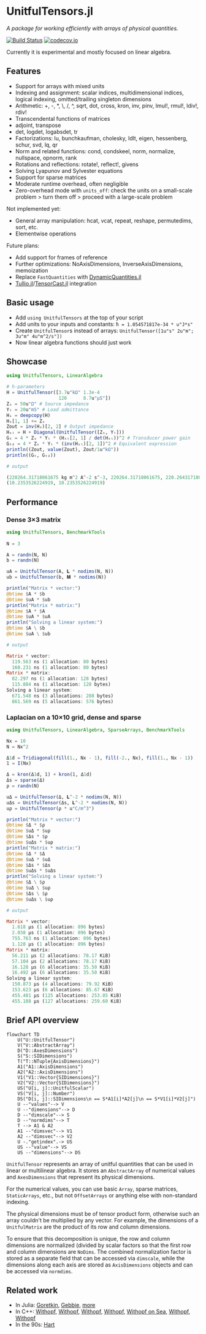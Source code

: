 # UnitfulTensors.jl

*A package for working efficiently with arrays of physical quantities.*

[![Build Status](https://github.com/anonymous-shrew/UnitfulTensors.jl/workflows/CI/badge.svg)](https://github.com/anonymous-shrew/UnitfulTensors.jl/actions?query=workflow%3ACI)
[![codecov.io](https://codecov.io/github/anonymous-shrew/UnitfulTensors.jl/branch/master/graph/badge.svg)](https://codecov.io/github/anonymous-shrew/UnitfulTensors.jl/branch/master)

Currently it is experimental and mostly focused on linear algebra.

## Features

- Support for arrays with mixed units
- Indexing and assignment: scalar indices, multidimensional indices, logical indexing, omitted/trailing singleton dimensions
- Arithmetic: +, -, *, \\, /, ^, sqrt, dot, cross, kron, inv, pinv, lmul!, rmul!, ldiv!, rdiv!
- Transcendental functions of matrices
- adjoint, transpose
- det, logdet, logabsdet, tr
- Factorizations: lu, bunchkaufman, cholesky, ldlt, eigen, hessenberg, schur, svd, lq, qr
- Norm and related functions: cond, condskeel, norm, normalize, nullspace, opnorm, rank
- Rotations and reflections: rotate!, reflect!, givens
- Solving Lyapunov and Sylvester equations
- Support for sparse matrices
- Moderate runtime overhead, often negligible
- Zero-overhead mode with `units_off`: check the units on a small-scale problem > turn them off > proceed with a large-scale problem

Not implemented yet:
- General array manipulation: hcat, vcat, repeat, reshape, permutedims, sort, etc.
- Elementwise operations

Future plans:
- Add support for frames of reference
- Further optimizations: NoAxisDimensions, InverseAxisDimensions, memoization
- Replace `FastQuantities` with [DynamicQuantities.jl](https://github.com/SymbolicML/DynamicQuantities.jl)
- [Tullio.jl](https://github.com/mcabbott/Tullio.jl)/[TensorCast.jl](https://github.com/mcabbott/TensorCast.jl) integration

## Basic usage

- Add `using UnitfulTensors` at the top of your script
- Add units to your inputs and constants: `ħ = 1.054571817e-34 * u"J*s"`
- Create `UnitfulTensor`s instead of arrays: `UnitfulTensor([1u"s" 2u"m"; 3u"m" 4u"m^2/s"])`
- Now linear algebra functions should just work

## Showcase

```julia
using UnitfulTensors, LinearAlgebra

# h-parameters
H = UnitfulTensor([3.7u"kΩ" 1.3e-4
                   120      8.7u"μS"])
Zₛ = 50u"Ω" # Source impedance
Yₗ = 20u"mS" # Load admittance
Hₛ = deepcopy(H)
Hₛ[1, 1] += Zₛ
Zout = inv(Hₛ)[2, 2] # Output impedance
Hₛₗ = H + Diagonal(UnitfulTensor([Zₛ, Yₗ]))
Gₜ = 4 * Zₛ * Yₗ * (Hₛₗ[2, 1] / det(Hₛₗ))^2 # Transducer power gain
Gₜ₂ = 4 * Zₛ * Yₗ * (inv(Hₛₗ)[2, 1])^2 # Equivalent expression
println((Zout, value(Zout), Zout/1u"kΩ"))
println((Gₜ, Gₜ₂))

# output

(220264.31718061675 kg m^2 A^-2 s^-3, 220264.31718061675, 220.26431718061676)
(10.2353526224919, 10.2353526224919)
```

## Performance

### Dense 3×3 matrix

```julia
using UnitfulTensors, BenchmarkTools
        
N = 3

A = randn(N, N)
b = randn(N)

uA = UnitfulTensor(A, 𝐋 * nodims(N, N))
ub = UnitfulTensor(b, 𝐌 * nodims(N))

println("Matrix * vector:")
@btime $A * $b
@btime $uA * $ub
println("Matrix * matrix:")
@btime $A * $A
@btime $uA * $uA
println("Solving a linear system:")
@btime $A \ $b
@btime $uA \ $ub

# output

Matrix * vector:
  119.563 ns (1 allocation: 80 bytes)
  160.231 ns (1 allocation: 80 bytes)
Matrix * matrix:
  82.297 ns (1 allocation: 128 bytes)
  115.884 ns (1 allocation: 128 bytes)
Solving a linear system:
  671.548 ns (3 allocations: 288 bytes)
  861.569 ns (5 allocations: 576 bytes)
```

### Laplacian on a 10×10 grid, dense and sparse

```julia
using UnitfulTensors, LinearAlgebra, SparseArrays, BenchmarkTools

Nx = 10
N = Nx^2

Δ1d = Tridiagonal(fill(1., Nx - 1), fill(-2., Nx), fill(1., Nx - 1))
𝟙 = I(Nx)

Δ = kron(Δ1d, 𝟙) + kron(𝟙, Δ1d)
Δs = sparse(Δ)
ρ = randn(N)

uΔ = UnitfulTensor(Δ, 𝐋^-2 * nodims(N, N))
uΔs = UnitfulTensor(Δs, 𝐋^-2 * nodims(N, N))
uρ = UnitfulTensor(ρ * u"C/m^3")

println("Matrix * vector:")
@btime $Δ * $ρ
@btime $uΔ * $uρ
@btime $Δs * $ρ
@btime $uΔs * $uρ
println("Matrix * matrix:")
@btime $Δ * $Δ
@btime $uΔ * $uΔ
@btime $Δs * $Δs
@btime $uΔs * $uΔs
println("Solving a linear system:")
@btime $Δ \ $ρ
@btime $uΔ \ $uρ
@btime $Δs \ $ρ
@btime $uΔs \ $uρ

# output

Matrix * vector:
  1.618 μs (1 allocation: 896 bytes)
  2.038 μs (1 allocation: 896 bytes)
  755.763 ns (1 allocation: 896 bytes)
  1.128 μs (1 allocation: 896 bytes)
Matrix * matrix:
  56.211 μs (2 allocations: 78.17 KiB)
  57.104 μs (2 allocations: 78.17 KiB)
  16.128 μs (6 allocations: 35.50 KiB)
  16.492 μs (6 allocations: 35.50 KiB)
Solving a linear system:
  150.873 μs (4 allocations: 79.92 KiB)
  153.623 μs (6 allocations: 85.67 KiB)
  455.481 μs (125 allocations: 253.85 KiB)
  455.188 μs (127 allocations: 259.60 KiB)
```

## Brief API overview

```mermaid
flowchart TD
    U("U::UnitfulTensor")
    V("V::AbstractArray")
    D("D::AxesDimensions")
    S("S::SIDimensions")
    T("T::NTuple{AxisDimensions}")
    A1("A1::AxisDimensions")
    A2("A2::AxisDimensions")
    V1("V1::Vector{SIDimensions}")
    V2("V2::Vector{SIDimensions}")  
    US("U[i, j]::UnitfulScalar")
    VS("V[i, j]::Number")
    DS("D[i, j]::SIDimensions\n == S*A1[i]*A2[j]\n == S*V1[i]*V2[j]")
    U --"values"--> V
    U --"dimensions"--> D
    D --"dimscale"--> S
    D --"normdims"--> T
    T --> A1 & A2
    A1 --"dimsvec"--> V1
    A2 --"dimsvec"--> V2
    U -."getindex".-> US
    US --"value"--> VS
    US --"dimensions"--> DS
```

`UnitfulTensor` represents an array of unitful quantities
that can be used in linear or multilinear algebra.
It stores an `AbstractArray` of numerical values
and `AxesDimensions` that represent its physical dimensions.

For the numerical values, you can use basic `Array`, sparse matrices, `StaticArrays`, etc.,
but not `OffsetArrays` or anything else with non-standard indexing.

The physical dimensions must be of tensor product form,
otherwise such an array couldn't be multiplied by any vector.
For example, the dimensions of a `UnitfulMatrix`
are the product of its row and column dimensions.

To ensure that this decomposition is unique,
the row and column dimensions are normalized (divided by scalar factors
so that the first row and column dimensions are `NoDims`.
The combined normalization factor is stored as a separate field that can be
accessed via `dimscale`, while the dimensions along each axis are stored
as `AxisDimensions` objects and can be accessed via `normdims`.

## Related work
- In Julia: [Goretkin](https://github.com/goretkin/UnitfulLinearAlgebra.jl),
  [Gebbie](https://github.com/ggebbie/UnitfulLinearAlgebra.jl),
  [more](https://github.com/ggebbie/UnitfulLinearAlgebra.jl/issues/6)
- In C++: [Withopf](https://www.youtube.com/watch?v=J6H9CwzynoQ),
  [Withopf](https://www.youtube.com/watch?v=4LmMwhM8ODI),
  [Withopf](https://www.youtube.com/watch?v=Gd5Gzl8V44o),
  [Withopf](https://www.youtube.com/watch?v=SLSTS-EvOx4),
  [Withopf on Sea](https://www.youtube.com/watch?v=QxECoAxqsvs),
  [Withopf](https://www.youtube.com/watch?v=aF3samjRzD4),
  [Withopf](https://meetingcpp.com/mcpp/slides/2021/Physical-units-for-matrices6397.pdf)
- In the 90s: [Hart](https://www.georgehart.com/research/multanal.html)
